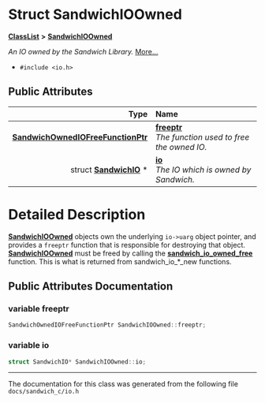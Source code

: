 

# Struct SandwichIOOwned



[**ClassList**](annotated.md) **>** [**SandwichIOOwned**](structSandwichIOOwned.md)



_An IO owned by the Sandwich Library._ [More...](#detailed-description)

* `#include <io.h>`





















## Public Attributes

| Type | Name |
| ---: | :--- |
|  [**SandwichOwnedIOFreeFunctionPtr**](io_8h.md#typedef-sandwichownediofreefunctionptr) | [**freeptr**](#variable-freeptr)  <br>_The function used to free the owned IO._  |
|  struct [**SandwichIO**](structSandwichIO.md) \* | [**io**](#variable-io)  <br>_The IO which is owned by Sandwich._  |












































# Detailed Description


[**SandwichIOOwned**](structSandwichIOOwned.md) objects own the underlying `io->uarg` object pointer, and provides a `freeptr` function that is responsible for destroying that object. [**SandwichIOOwned**](structSandwichIOOwned.md) must be freed by calling the [**sandwich\_io\_owned\_free**](io_8h.md#function-sandwich_io_owned_free) function. This is what is returned from sandwich\_io\_\*\_new functions. 


    
## Public Attributes Documentation




### variable freeptr 

```C++
SandwichOwnedIOFreeFunctionPtr SandwichIOOwned::freeptr;
```






### variable io 

```C++
struct SandwichIO* SandwichIOOwned::io;
```




------------------------------
The documentation for this class was generated from the following file `docs/sandwich_c/io.h`

